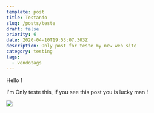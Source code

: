 ```yaml
---
template: post
title: Testando
slug: /posts/teste
draft: false
priority: 6
date: 2020-04-10T19:53:07.303Z
description: Only post for teste my new web site
category: testing
tags:
  - vendotags
---
```

Hello !

I'm Only teste this, if you see this post you is lucky man !

![](/media/7766gg.jpg)